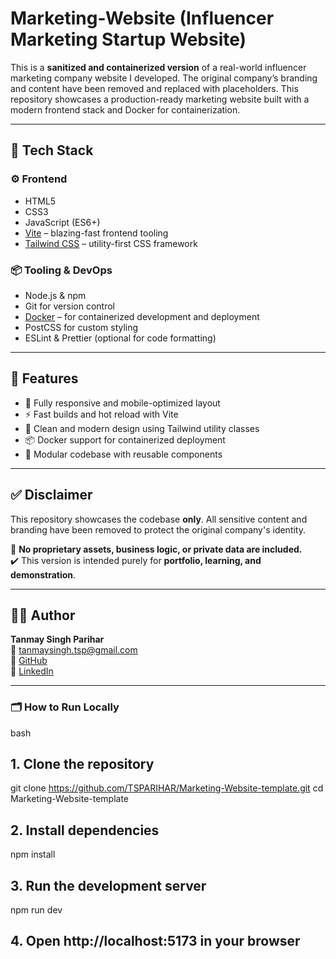 # Marketing-Website (Influencer Marketing Startup Website)

This is a **sanitized and containerized version** of a real-world influencer marketing company website I developed. The original company’s branding and content have been removed and replaced with placeholders. This repository showcases a production-ready marketing website built with a modern frontend stack and Docker for containerization.

---

## 🚀 Tech Stack

### ⚙️ Frontend
- HTML5  
- CSS3  
- JavaScript (ES6+)  
- [Vite](https://vitejs.dev/) – blazing-fast frontend tooling  
- [Tailwind CSS](https://tailwindcss.com/) – utility-first CSS framework  

### 📦 Tooling & DevOps
- Node.js & npm  
- Git for version control  
- [Docker](https://www.docker.com/) – for containerized development and deployment  
- PostCSS for custom styling  
- ESLint & Prettier (optional for code formatting)  

---

## 🧩 Features

- 📱 Fully responsive and mobile-optimized layout  
- ⚡ Fast builds and hot reload with Vite  
- 🎨 Clean and modern design using Tailwind utility classes  
- 📦 Docker support for containerized deployment  
- 🧱 Modular codebase with reusable components  

---

## ✅ Disclaimer

This repository showcases the codebase **only**. All sensitive content and branding have been removed to protect the original company's identity.

🛑 **No proprietary assets, business logic, or private data are included.**  
✔️ This version is intended purely for **portfolio, learning, and demonstration**.

---


## 🧑‍💻 Author

**Tanmay Singh Parihar**  
📧 tanmaysingh.tsp@gmail.com  
🔗 [GitHub](https://github.com/TSPARIHAR)  
🔗 [LinkedIn](https://linkedin.com/in/tanmay-singh-parihar)

---

### 🗂️ How to Run Locally
bash
## 1. Clone the repository
git clone https://github.com/TSPARIHAR/Marketing-Website-template.git
cd Marketing-Website-template

## 2. Install dependencies
npm install

## 3. Run the development server
npm run dev

## 4. Open http://localhost:5173 in your browser
